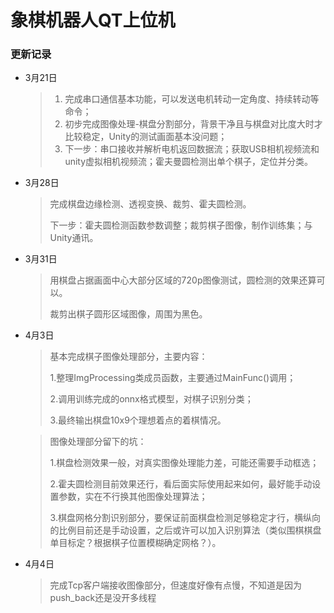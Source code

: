 # 象棋机器人QT上位机



### 更新记录

* 3月21日

  > 1. 完成串口通信基本功能，可以发送电机转动一定角度、持续转动等命令；
  > 2. 初步完成图像处理-棋盘分割部分，背景干净且与棋盘对比度大时才比较稳定，Unity的测试画面基本没问题；
  > 3. 下一步：串口接收并解析电机返回数据流；获取USB相机视频流和unity虚拟相机视频流；霍夫曼圆检测出单个棋子，定位并分类。

* 3月28日

  > 完成棋盘边缘检测、透视变换、裁剪、霍夫圆检测。
  >
  > 下一步：霍夫圆检测函数参数调整；裁剪棋子图像，制作训练集；与Unity通讯。

* 3月31日

  > 用棋盘占据画面中心大部分区域的720p图像测试，圆检测的效果还算可以。
  >
  > 裁剪出棋子圆形区域图像，周围为黑色。
  
* 4月3日

  > 基本完成棋子图像处理部分，主要内容：
  >
  > 1.整理ImgProcessing类成员函数，主要通过MainFunc()调用；
  >
  > 2.调用训练完成的onnx格式模型，对棋子识别分类；
  >
  > 3.最终输出棋盘10x9个理想着点的着棋情况。

  > 图像处理部分留下的坑：
  >
  > 1.棋盘检测效果一般，对真实图像处理能力差，可能还需要手动框选；
  >
  > 2.霍夫圆检测目前效果还行，看后面实际使用起来如何，最好能手动设置参数，实在不行换其他图像处理算法；
  >
  > 3.棋盘网格分割识别部分，要保证前面棋盘检测足够稳定才行，横纵向的比例目前还是手动设置，之后或许可以加入识别算法（类似围棋棋盘单目标定？根据棋子位置模糊确定网格？）。
  
* 4月4日

  > 完成Tcp客户端接收图像部分，但速度好像有点慢，不知道是因为push_back还是没开多线程
